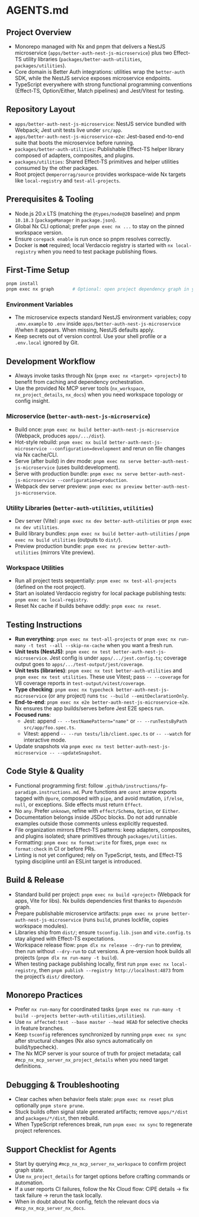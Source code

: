 # AGENTS.md

## Project Overview

- Monorepo managed with Nx and pnpm that delivers a NestJS microservice (`apps/better-auth-nest-js-microservice`) plus two Effect-TS utility libraries (`packages/better-auth-utilities`, `packages/utilities`).
- Core domain is Better Auth integrations: utilities wrap the `better-auth` SDK, while the NestJS service exposes microservice endpoints.
- TypeScript everywhere with strong functional programming conventions (Effect-TS, Option/Either, Match pipelines) and Jest/Vitest for testing.

## Repository Layout

- `apps/better-auth-nest-js-microservice`: NestJS service bundled with Webpack; Jest unit tests live under `src/app`.
- `apps/better-auth-nest-js-microservice-e2e`: Jest-based end-to-end suite that boots the microservice before running.
- `packages/better-auth-utilities`: Publishable Effect-TS helper library composed of adapters, composites, and plugins.
- `packages/utilities`: Shared Effect-TS primitives and helper utilities consumed by the other packages.
- Root project `@emperorrag/source` provides workspace-wide Nx targets like `local-registry` and `test-all-projects`.

## Prerequisites & Tooling

- Node.js 20.x LTS (matching the `@types/node@20` baseline) and pnpm `10.18.3` (`packageManager` in `package.json`).
- Global Nx CLI optional; prefer `pnpm exec nx ...` to stay on the pinned workspace version.
- Ensure `corepack enable` is run once so pnpm resolves correctly.
- Docker is **not** required; local Verdaccio registry is started with `nx local-registry` when you need to test package publishing flows.

## First-Time Setup

```bash
pnpm install
pnpm exec nx graph       # Optional: open project dependency graph in your browser
```

### Environment Variables

- The microservice expects standard NestJS environment variables; copy `.env.example` to `.env` inside `apps/better-auth-nest-js-microservice` if/when it appears. When missing, NestJS defaults apply.
- Keep secrets out of version control. Use your shell profile or a `.env.local` ignored by Git.

## Development Workflow

- Always invoke tasks through Nx (`pnpm exec nx <target> <project>`) to benefit from caching and dependency orchestration.
- Use the provided Nx MCP server tools (`nx_workspace`, `nx_project_details`, `nx_docs`) when you need workspace topology or config insight.

### Microservice (`better-auth-nest-js-microservice`)

- Build once: `pnpm exec nx build better-auth-nest-js-microservice` (Webpack, produces `apps/.../dist`).
- Hot-style rebuild: `pnpm exec nx build better-auth-nest-js-microservice --configuration=development` and rerun on file changes via Nx cache/CLI.
- Serve (after build) in dev mode: `pnpm exec nx serve better-auth-nest-js-microservice` (uses build:development).
- Serve with production bundle: `pnpm exec nx serve better-auth-nest-js-microservice --configuration=production`.
- Webpack dev server preview: `pnpm exec nx preview better-auth-nest-js-microservice`.

### Utility Libraries (`better-auth-utilities`, `utilities`)

- Dev server (Vite): `pnpm exec nx dev better-auth-utilities` or `pnpm exec nx dev utilities`.
- Build library bundles: `pnpm exec nx build better-auth-utilities` / `pnpm exec nx build utilities` (outputs to `dist/`).
- Preview production bundle: `pnpm exec nx preview better-auth-utilities` (mirrors Vite preview).

### Workspace Utilities

- Run all project tests sequentially: `pnpm exec nx test-all-projects` (defined on the root project).
- Start an isolated Verdaccio registry for local package publishing tests: `pnpm exec nx local-registry`.
- Reset Nx cache if builds behave oddly: `pnpm exec nx reset`.

## Testing Instructions

- **Run everything**: `pnpm exec nx test-all-projects` or `pnpm exec nx run-many -t test --all --skip-nx-cache` when you want a fresh run.
- **Unit tests (NestJS)**: `pnpm exec nx test better-auth-nest-js-microservice`. Jest config is under `apps/.../jest.config.ts`; coverage output goes to `apps/.../test-output/jest/coverage`.
- **Unit tests (libraries)**: `pnpm exec nx test better-auth-utilities` and `pnpm exec nx test utilities`. These use Vitest; pass `-- --coverage` for V8 coverage reports in `test-output/vitest/coverage`.
- **Type checking**: `pnpm exec nx typecheck better-auth-nest-js-microservice` (or any project) runs `tsc --build --emitDeclarationOnly`.
- **End-to-end**: `pnpm exec nx e2e better-auth-nest-js-microservice-e2e`. Nx ensures the app builds/serves before Jest E2E specs run.
- **Focused runs**:
  - Jest: append `-- --testNamePattern="name"` or `-- --runTestsByPath src/app/foo.spec.ts`.
  - Vitest: append `-- --run tests/lib/client.spec.ts` or `-- --watch` for interactive mode.
- Update snapshots via `pnpm exec nx test better-auth-nest-js-microservice -- --updateSnapshot`.

## Code Style & Quality

- Functional programming first: follow `.github/instructions/fp-paradigm.instructions.md`. Pure functions are `const` arrow exports tagged with `@pure`, composed with `pipe`, and avoid mutation, `if/else`, `null`, or exceptions. Side effects must return `Effect`.
- No `any`. Prefer `unknown`, refine with `effect/Schema`, `Option`, or `Either`.
- Documentation belongs inside JSDoc blocks. Do not add runnable examples outside those comments unless explicitly requested.
- File organization mirrors Effect-TS patterns: keep adapters, composites, and plugins isolated; share primitives through `packages/utilities`.
- Formatting: `pnpm exec nx format:write` for fixes, `pnpm exec nx format:check` in CI or before PRs.
- Linting is not yet configured; rely on TypeScript, tests, and Effect-TS typing discipline until an ESLint target is introduced.

## Build & Release

- Standard build per project: `pnpm exec nx build <project>` (Webpack for apps, Vite for libs). Nx builds dependencies first thanks to `dependsOn` graph.
- Prepare publishable microservice artifacts: `pnpm exec nx prune better-auth-nest-js-microservice` (runs `build`, prunes lockfile, copies workspace modules).
- Libraries ship from `dist/`; ensure `tsconfig.lib.json` and `vite.config.ts` stay aligned with Effect-TS expectations.
- Workspace release flow: `pnpm dlx nx release --dry-run` to preview, then run without `--dry-run` to cut versions. A pre-version hook builds all projects (`pnpm dlx nx run-many -t build`).
- When testing package publishing locally, first run `pnpm exec nx local-registry`, then `pnpm publish --registry http://localhost:4873` from the project’s `dist/` directory.

## Monorepo Practices

- Prefer `nx run-many` for coordinated tasks (`pnpm exec nx run-many -t build --projects better-auth-utilities,utilities`).
- Use `nx affected:test --base master --head HEAD` for selective checks in feature branches.
- Keep `tsconfig` references synchronized by running `pnpm exec nx sync` after structural changes (Nx also syncs automatically on build/typecheck).
- The Nx MCP server is your source of truth for project metadata; call `#mcp_nx_mcp_server_nx_project_details` when you need target definitions.

## Debugging & Troubleshooting

- Clear caches when behavior feels stale: `pnpm exec nx reset` plus optionally `pnpm store prune`.
- Stuck builds often signal stale generated artifacts; remove `apps/*/dist` and `packages/*/dist`, then rebuild.
- When TypeScript references break, run `pnpm exec nx sync` to regenerate project references.

## Support Checklist for Agents

- Start by querying `#mcp_nx_mcp_server_nx_workspace` to confirm project graph state.
- Use `nx_project_details` for target options before crafting commands or automation.
- If a user reports CI failures, follow the Nx Cloud flow: CIPE details → fix task failure → rerun the task locally.
- When in doubt about Nx config, fetch the relevant docs via `#mcp_nx_mcp_server_nx_docs`.
